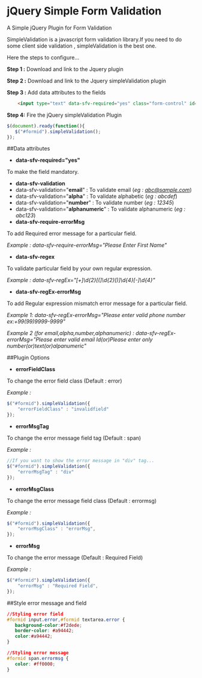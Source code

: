 # jQuery Simple Form Validation

A Simple jQuery Plugin for Form Validation

SimpleValidation is a javascript form validation library.If you need to do some client side validation , simpleValidation is the best one.

Here the steps to configure...

**Step 1 :** Download and link to the Jquery plugin

**Step 2 :** Download and link to the Jquery simpleValidation plugin

**Step 3 :** Add data attributes to the fields
```HTML
	<input type="text" data-sfv-required="yes" class="form-control" id="inputfirstname">
```
**Step 4:** Fire the jQuery simpleValidation Plugin 
```javascript
$(document).ready(function(){
   $("#formid").simpleValidation();
});
```

##Data attributes

 * **data-sfv-required="yes"**
 
 To make the field mandatory.
	
 * **data-sfv-validation**
  * data-sfv-validation="**email**"  : To validate email (*eg : abc@sample.com*)
  * data-sfv-validation="**alpha**"  : To validate alphabetic (*eg : abcdef*)
  * data-sfv-validation="**number**" : To validate number (*eg : 12345*)
  * data-sfv-validation="**alphanumeric**" : To validate alphanumeric (*eg : abc123*)
 * **data-sfv-require-errorMsg**
 
 To add Required error message for a particular field.
 
 *Example :  data-sfv-require-errorMsg="Please Enter First Name"*
 * **data-sfv-regex**
 
 To validate particular field by your own regular expression.
 
 *Example : data-sfv-regEx="[\+]\d{2}[\(]\d{2}[\)]\d{4}[\-]\d{4}"*
 
 * **data-sfv-regEx-errorMsg**
 
 To add Regular expression mismatch error message for a particular field.
 
 *Example 1: data-sfv-regEx-errorMsg="Please enter valid phone number ex:+99(99)9999-9999"*
 
 *Example 2 (for email,alpha,number,alphanumeric) : data-sfv-regEx-errorMsg="Please enter valid email Id(or)Please enter only number(or)text(or)alpanumeric"*

##Plugin Options
*  **errorFieldClass**

 To change the error field class (Default : error)
 
 *Example :*
 ```javascript
$("#formid").simpleValidation({
     "errorFieldClass" : "invalidfield"
});
 ```
*  **errorMsgTag**

 To change the error message field tag (Default : span)
 
 *Example :*
 ```javascript
//If you want to show the error message in "div" tag...
$("#formid").simpleValidation({
     "errorMsgTag" : "div"
});
 ```
*  **errorMsgClass**

 To change the error message field class (Default : errormsg)
 
 *Example :*
 ```javascript
 $("#formid").simpleValidation({
     "errorMsgClass" : "errorMsg",
});
 ```
*  **errorMsg**

 To change the error message (Default : Required Field)
 
 *Example :*
 ```javascript
 $("#formid").simpleValidation({
     "errorMsg" : "Required Field",
});
 ```

##Style error message and field

```css
//Styling error field
#formid input.error,#formid textarea.error {
   background-color:#f2dede;
   border-color: #a94442;
   color:#a94442;
}

//Styling error message
#formid span.errormsg {
   color: #ff0000;
}
```
	
